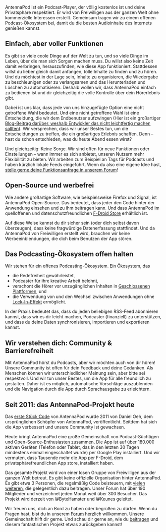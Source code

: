 AntennaPod ist ein Podcast-Player, der völlig kostenlos ist und deine Privatsphäre respektiert. Er wird von Freiwilligen aus der ganzen Welt ohne kommerzielle Interessen erstellt. Gemeinsam tragen wir zu einem offenen Podcast-Ökosystem bei, damit du die besten Audioinhalte des Internets genießen kannst.

## Einfach, aber voller Funktionen

Es gibt so viele coole Dinge auf der Welt zu tun, und so viele Dinge im Leben, über die man sich Sorgen machen muss. Du willst also keine Zeit damit verbringen, herauszufinden, wie diese App funktioniert. Stattdessen willst du lieber gleich damit anfangen, tolle Inhalte zu finden und zu hören. Und du möchtest in der Lage sein, Inhalte zu organisieren, die Wiedergabe zu beschleunigen oder zu verlangsamen und das Herunterladen und Löschen zu automatisieren. Deshalb wollen wir, dass AntennaPod einfach zu bedienen ist und dir gleichzeitig die volle Kontrolle über dein Hörerlebnis gibt.

Dabei ist uns klar, dass jede von uns hinzugefügte Option eine nicht getroffene Wahl bedeutet. Und eine nicht getroffene Wahl ist eine Entscheidung, die wir dem Endbenutzer aufzwingen (Hier ist ein großartiger [Blog-Beitrag darüber, weshalb Entwickler das nicht leichtfertig machen sollten](https://neugierig.org/software/blog/2018/07/options.html)). Wir versprechen, dass wir unser Bestes tun, um die Entscheidungen zu treffen, die ein großartiges Erlebnis schaffen. Denn – hast du schon entschieden, was du heute Abend essen wirst?

Und gleichzeitig: Keine Sorge. Wir sind offen für neue Funktionen oder Einstellungen – wann immer es sich anbietet, unseren Nutzern mehr Flexibilität zu bieten. Wir arbeiten zum Beispiel an Tags für Podcasts und haben kürzlich lokale Feeds eingeführt. Wenn du also eine eigene Idee hast, [stelle gerne deine Funktionsanfrage in unserem Forum](https://forum.antennapod.org/c/feature-request)!

## Open-Source und werbefrei

Wie andere großartige Software, wie beispielsweise Firefox und Signal, ist AntennaPod Open-Source. Das bedeutet, dass jeder den Code hinter der Anwendung einsehen und zu ihm beitragen kann. Und dass AntennaPod im quelloffenen und datenschutzfreundlichen [F-Droid Store](https://www.f-droid.org/packages/de.danoeh.antennapod/) erhältlich ist.

Auf diese Weise kannst du dir sicher sein (oder dich selbst davon überzeugen), dass keine fragwürdige Datenerfassung stattfindet. Und da AntennaPod von Freiwilligen erstellt wird, brauchen wir keine Werbeeinblendungen, die dich beim Benutzen der App stören.

## Das Podcasting-Ökosystem offen halten

Wir stehen für ein offenes Podcasting-Ökosystem. Ein Ökosystem, das

* die Redefreiheit gewährleistet,
* Podcaster für ihre kreative Arbeit belohnt,
* verschont die Hörer vor unzugänglichen Inhalten in [Geschlossenen Plattformen](https://de.wikipedia.org/wiki/Geschlossene_Plattform), und
* die Verwendung von und den Wechsel zwischen Anwendungen ohne [Lock-In-Effekt](https://de.wikipedia.org/wiki/Lock-in-Effekt) ermöglicht.

In der Praxis bedeutet das, dass du jeden beliebigen RSS-Feed abonnieren kannst, dass wir es dir leicht machen, Podcaster (finanziell) zu unterstützen, und dass du deine Daten synchronisieren, importieren und exportieren kannst.

## Wir verstehen dich: Community & Barrierefreiheit

Mit AntennaPod hörst du Podcasts, aber wir möchten auch von dir hören! Unsere Community ist offen für dein Feedback und deine Gedanken. Als Menschen können wir unterschiedlicher Meinung sein, aber bitte sei respektvoll. Und wir tun unser Bestes, um die App für alle freundlich zu gestalten. Daher ist es möglich, automatische Vorschläge auszublenden und die Navigation durch die App durch Sprachausgabe zu erleichtern.

## Seit 2011: das AntennaPod-Projekt heute

Das [erste Stück Code](https://github.com/AntennaPod/AntennaPod/commit/c9283f09dced6f156e13675ef4c13ebeb20cb9e5) von AntennaPod wurde 2011 von Daniel Oeh, dem ursprünglichen Schöpfer von AntennaPod, veröffentlicht. Seitdem hat sich die App verbessert und unsere Community ist gewachsen.

Heute bringt AntennaPod eine große Gemeinschaft von Podcast-Süchtigen und Open-Source-Enthusiasten zusammen. Die App ist auf über 180.000 aktiven Geräten (Telefon oder Tablet, das in den letzten 30 Tagen mindestens einmal eingeschaltet wurde) per Google Play installiert. Und wir vermuten, dass Tausende mehr die App per F-Droid, dem privatsphärefreundlichen App store, installiert haben.

Das gesamte Projekt wird von einer losen Gruppe von Freiwilligen aus der ganzen Welt betreut. Es gibt keine offizielle Organisation hinter AntennaPod. Es gibt etwa 3 Personen, die regelmäßig Code beisteuern, mit [vielen weiteren](https://github.com/AntennaPod/AntennaPod/graphs/contributors), die gelegentlich dazu beitragen. Unser Forum hat über 190 Mitglieder und verzeichnet jeden Monat weit über 300 Besucher. Das Projekt wird derzeit von @ByteHamster und @Keunes geleitet.

Wir freuen uns, dich an Bord zu haben oder begrüßen zu dürfen. Wenn du Fragen hast, bist du in unserem [Forum](https://forum.antennapod.org) herzlich willkommen. Unsere Gemeinschaft hilft dir gerne. Und schau dir gerne an, wie du [beitragen](/de/contribute/) und diesem fantastischen Projekt etwas zurückgeben kannst!
